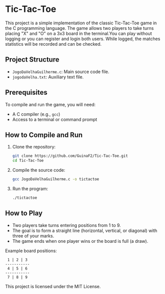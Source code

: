 # Tic-Tac-Toe

This project is a simple implementation of the classic Tic-Tac-Toe game in the C programming language. The game allows two players to take turns placing "X" and "O" on a 3x3 board in the terminal.You can play without logging or you can register and login both users. While logged, the matches statistics will be recorded and can be checked.

## Project Structure

- `JogoDaVelhaGuilherme.c`: Main source code file.
- `jogodaVelha.txt`: Auxiliary text file.

## Prerequisites

To compile and run the game, you will need:

- A C compiler (e.g., `gcc`)
- Access to a terminal or command prompt

## How to Compile and Run

1. Clone the repository:

   ```bash
   git clone https://github.com/GuinaF2/Tic-Tac-Toe.git
   cd Tic-Tac-Toe
   ```

2. Compile the source code:

   ```bash
   gcc JogoDaVelhaGuilherme.c -o tictactoe
   ```

3. Run the program:

   ```bash
   ./tictactoe
   ```

## How to Play

- Two players take turns entering positions from 1 to 9.
- The goal is to form a straight line (horizontal, vertical, or diagonal) with three of your marks.
- The game ends when one player wins or the board is full (a draw).

Example board positions:

```
 1 | 2 | 3
-----------
 4 | 5 | 6
-----------
 7 | 8 | 9
```

This project is licensed under the MIT License.
